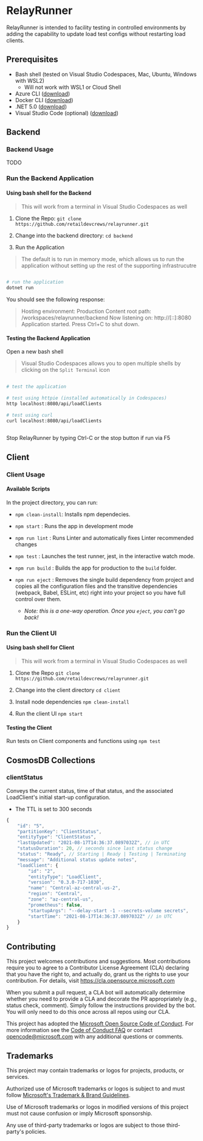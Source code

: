 # RelayRunner

RelayRunner is intended to facility testing in controlled environments by adding the capability to update load test configs without restarting load clients.

## Prerequisites

- Bash shell (tested on Visual Studio Codespaces, Mac, Ubuntu, Windows with WSL2)
  - Will not work with WSL1 or Cloud Shell
- Azure CLI ([download](https://docs.microsoft.com/en-us/cli/azure/install-azure-cli?view=azure-cli-latest))
- Docker CLI ([download](https://docs.docker.com/install/))
- .NET 5.0 ([download](https://docs.microsoft.com/en-us/dotnet/core/install/))
- Visual Studio Code (optional) ([download](https://code.visualstudio.com/download))

## Backend

### Backend Usage

TODO

### Run the Backend Application

#### Using bash shell for the Backend

> This will work from a terminal in Visual Studio Codespaces as well

1. Clone the Repo:
      `git clone https://github.com/retaildevcrews/relayrunner.git`

2. Change into the backend directory:
      `cd backend`

3. Run the Application

> The default is to run in memory mode, which allows us to run the application without setting up the rest of the supporting infrastrucutre

```bash
 
# run the application
dotnet run
```

You should see the following response:
> Hosting environment: Production
Content root path: /workspaces/relayrunner/backend
Now listening on: http://[::]:8080
Application started. Press Ctrl+C to shut down.

#### Testing the Backend Application

Open a new bash shell

> Visual Studio Codespaces allows you to open multiple shells by clicking on the `Split Terminal` icon

```bash
 
# test the application
 
# test using httpie (installed automatically in Codespaces)
http localhost:8080/api/loadClients
 
# test using curl
curl localhost:8080/api/loadClients
 
```

Stop RelayRunner by typing Ctrl-C or the stop button if run via F5

## Client

### Client Usage

#### Available Scripts

In the project directory, you can run:

- `npm clean-install`: Installs npm dependecies.

- `npm start` : Runs the app in development mode

- `npm run lint` : Runs Linter and automatically fixes Linter recommended changes

- `npm test` : Launches the test runner, jest, in the interactive watch mode.

- `npm run build` : Builds the app for production to the `build` folder.

- `npm run eject` : Removes the single build dependency from project and copies all the configuration files and the transitive dependencies (webpack, Babel, ESLint, etc) right into your project so you have full control over them.
  - *Note: this is a one-way operation. Once you `eject`, you can’t go back!*

### Run the Client UI

#### Using bash shell for Client

> This will work from a terminal in Visual Studio Codespaces as well

1. Clone the Repo
      `git clone https://github.com/retaildevcrews/relayrunner.git`

2. Change into the client directory
      `cd client`

3. Install node dependencies
      `npm clean-install`

4. Run the client UI
      `npm start`

#### Testing the Client

Run tests on Client components and functions using `npm test`

## CosmosDB Collections

### clientStatus

Conveys the current status, time of that status, and the associated LoadClient's initial start-up configuration.

- The TTL is set to 300 seconds

```javascript
{
    "id": "5",
    "partitionKey": "ClientStatus",
    "entityType": "ClientStatus",
    "lastUpdated": "2021-08-17T14:36:37.0897032Z", // in UTC
    "statusDuration": 20, // seconds since last status change
    "status": "Ready", // Starting | Ready | Testing | Terminating
    "message": "Additional status update notes",
    "loadClient": {
        "id": "2",
        "entityType": "LoadClient",
        "version": "0.3.0-717-1030",
        "name": "Central-az-central-us-2",
        "region": "Central",
        "zone": "az-central-us",
        "prometheus": false,
        "startupArgs": "--delay-start -1 --secrets-volume secrets",
        "startTime": "2021-08-17T14:36:37.0897032Z" // in UTC
    }
}
```

## Contributing

This project welcomes contributions and suggestions.  Most contributions require you to agree to a Contributor License Agreement (CLA) declaring that you have the right to, and actually do, grant us the rights to use your contribution. For details, visit <https://cla.opensource.microsoft.com>

When you submit a pull request, a CLA bot will automatically determine whether you need to provide a CLA and decorate the PR appropriately (e.g., status check, comment). Simply follow the instructions provided by the bot. You will only need to do this once across all repos using our CLA.

This project has adopted the [Microsoft Open Source Code of Conduct](https://opensource.microsoft.com/codeofconduct/). For more information see the [Code of Conduct FAQ](https://opensource.microsoft.com/codeofconduct/faq/) or contact [opencode@microsoft.com](mailto:opencode@microsoft.com) with any additional questions or comments.

## Trademarks

This project may contain trademarks or logos for projects, products, or services.

Authorized use of Microsoft trademarks or logos is subject to and must follow [Microsoft's Trademark & Brand Guidelines](https://www.microsoft.com/en-us/legal/intellectualproperty/trademarks/usage/general).

Use of Microsoft trademarks or logos in modified versions of this project must not cause confusion or imply Microsoft sponsorship.

Any use of third-party trademarks or logos are subject to those third-party's policies.
